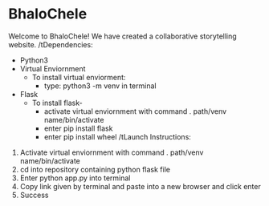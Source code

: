 # BhaloChele
Welcome to BhaloChele! We have created a collaborative storytelling website.
/tDependencies:
- Python3
- Virtual Enviornment
  - To install virtual enviorment:
    - type: python3 -m venv in terminal 
- Flask
  - To install flask-
    - activate virtual enviornment with command . path/venv name/bin/activate
    - enter pip install flask 
    - enter pip install wheel
/tLaunch Instructions: 
1. Activate virtual enviornment with command . path/venv name/bin/activate 
2. cd into repository containing python flask file
3. Enter python app.py into terminal
4. Copy link given by terminal and paste into a new browser and click enter
5. Success
     
